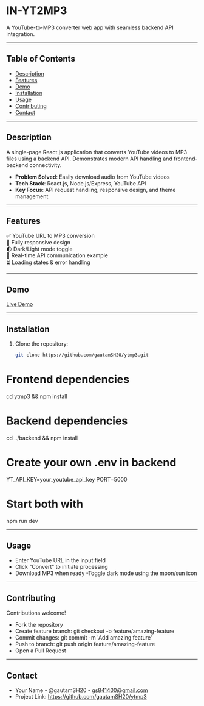 # **IN-YT2MP3**

A YouTube-to-MP3 converter web app with seamless backend API integration.

---

## **Table of Contents**

- [Description](#description)
- [Features](#features)
- [Demo](#demo)
- [Installation](#installation)
- [Usage](#usage)
- [Contributing](#contributing)
- [Contact](#contact)

---

## **Description**

A single-page React.js application that converts YouTube videos to MP3 files using a backend API. Demonstrates modern API handling and frontend-backend connectivity.

- **Problem Solved**: Easily download audio from YouTube videos
- **Tech Stack**: React.js, Node.js/Express, YouTube API
- **Key Focus**: API request handling, responsive design, and theme management

---

## **Features**

✅ YouTube URL to MP3 conversion  
📱 Fully responsive design  
🌓 Dark/Light mode toggle  
🔌 Real-time API communication example  
⏳ Loading states & error handling

---

## **Demo**

[Live Demo](https://in-ytmp3.onrender.com/)

---

## **Installation**

1. Clone the repository:

   ```bash
   git clone https://github.com/gautamSH20/ytmp3.git

   ```

# Frontend dependencies

cd ytmp3 && npm install

# Backend dependencies

cd ../backend && npm install

# Create your own .env in backend

YT_API_KEY=your_youtube_api_key
PORT=5000

# Start both with

npm run dev

---

## **Usage**

- Enter YouTube URL in the input field
- Click "Convert" to initiate processing
- Download MP3 when ready
  -Toggle dark mode using the moon/sun icon

---

## **Contributing**

Contributions welcome!

- Fork the repository
- Create feature branch: git checkout -b feature/amazing-feature
- Commit changes: git commit -m 'Add amazing feature'
- Push to branch: git push origin feature/amazing-feature
- Open a Pull Request

---

## **Contact**

- Your Name - @gautamSH20 - gs841400@gmail.com
- Project Link: https://github.com/gautamSH20/ytmp3
